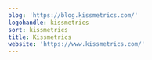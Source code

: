 ```yaml
---
blog: 'https://blog.kissmetrics.com/'
logohandle: kissmetrics
sort: kissmetrics
title: Kissmetrics
website: 'https://www.kissmetrics.com/'
---
```


